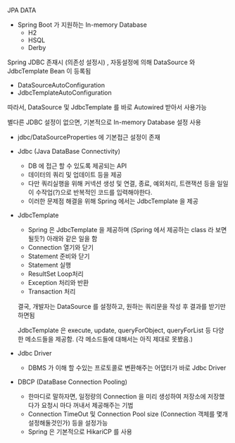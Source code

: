 JPA DATA

* Spring Boot 가 지원하는 In-memory Database
  - H2
  - HSQL
  - Derby
  
Spring JDBC 존재시 (의존성 설정시) , 자동설정에 의해 DataSource 와 JdbcTemplate Bean 이 등록됨
  - DataSourceAutoConfiguration
  - JdbcTemplateAutoConfiguration
  
따라서, DataSource 및 JdbcTemplate 를 바로 Autowired 받아서 사용가능

별다른 JDBC 설정이 없으면, 기본적으로 In-memory Database 설정 사용
  - jdbc/DataSourceProperties 에 기본접근 설정이 존재


* Jdbc (Java DataBase Connectivity)
  - DB 에 접근 할 수 있도록 제공되는 API
  - 데이터의 쿼리 및 업데이트 등을 제공
  - 다만 쿼리실행을 위해 커넥션 생성 및 연결, 종료, 예외처리, 트랜잭션 등을 일일이 수작업(?)으로
  반복적인 코드를 입력해야한다.
  - 이러한 문제점 해결을 위해 Spring 에서는 JdbcTemplate 을 제공
  
* JdbcTemplate
  - Spring 은 JdbcTemplate 을 제공하며 (Spring 에서 제공하는 class 라 보면될듯?) 아래와 같은 일을 함
  - Connection 열기와 닫기
  - Statement 준비와 닫기
  - Statement 실행
  - ResultSet Loop처리
  - Exception 처리와 반환
  - Transaction 처리
  
  결국, 개발자는 DataSource 를 설정하고, 원하는 쿼리문을 작성 후 결과를 받기만 하면됨
  
  JdbcTemplate 은 execute, update, queryForObject, queryForList 등 다양한 메소드들을 제공함. 
  (각 메소드들에 대해서는 아직 제대로 못봤음.)
  
* Jdbc Driver
  - DBMS 가 이해 할 수있는 프로토콜로 변환해주는 어댑터가 바로 Jdbc Driver
  
* DBCP (DataBase Connection Pooling)
  - 한마디로 말하자면, 일정량의 Connection 을 미리 생성하여 저장소에 저장했다가 요청시 마다 꺼내서 제공해주는 기법
  - Connection TimeOut 및 Connection Pool size (Connection 객체를 몇개 설정해둘것인가) 등을 설정가능
  - Spring 은 기본적으로 HikariCP 를 사용
  




